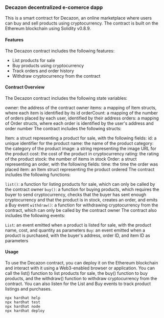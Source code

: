 ### Decazon decentralized e-comerce dapp

This is a smart contract for Decazon, an online marketplace where users can buy and sell products using cryptocurrency. The contract is built on the Ethereum blockchain using Solidity v0.8.9.

#### Features

The Decazon contract includes the following features:

- List products for sale
- Buy products using cryptocurrency
- Track orders and order history
- Withdraw cryptocurrency from the contract

#### Contract Overview

The Decazon contract includes the following state variables:

owner: the address of the contract owner
items: a mapping of Item structs, where each item is identified by its id
orderCount: a mapping of the number of orders placed by each user, identified by their address
orders: a mapping of Order structs, where each order is identified by the user's address and order number
The contract includes the following structs:

Item: a struct representing a product for sale, with the following fields:
id: a unique identifier for the product
name: the name of the product
category: the category of the product
image: a string representing the image URL for the product
cost: the cost of the product in cryptocurrency
rating: the rating of the product
stock: the number of items in stock
Order: a struct representing an order, with the following fields:
time: the time the order was placed
item: an Item struct representing the product ordered
The contract includes the following functions:

`list()`: a function for listing products for sale, which can only be called by the contract owner
`buy()`: a function for buying products, which requires the buyer to send cryptocurrency, checks that the buyer has sent enough cryptocurrency and that the product is in stock, creates an order, and emits a Buy event
`withdraw()`: a function for withdrawing cryptocurrency from the contract, which can only be called by the contract owner
The contract also includes the following events:

`List`: an event emitted when a product is listed for sale, with the product name, cost, and quantity as parameters
`Buy`: an event emitted when a product is purchased, with the buyer's address, order ID, and item ID as parameters

#### Usage

To use the Decazon contract, you can deploy it on the Ethereum blockchain and interact with it using a Web3-enabled browser or application. You can call the list() function to list products for sale, the buy() function to buy products, and the withdraw() function to withdraw cryptocurrency from the contract. You can also listen for the List and Buy events to track product listings and purchases.

```shell
npx hardhat help
npx hardhat test
npx hardhat node
npx hardhat deploy
```
